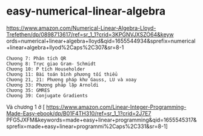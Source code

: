 # easy-numerical-linear-algebra

https://www.amazon.com/Numerical-Linear-Algebra-Lloyd-Trefethen/dp/0898713617/ref=sr_1_1?crid=3KPGNVJXSZO64&keyw
ords=numerical+linear+algebra+lloyd&qid=1655544934&sprefix=numerical+linear+algebra+llyod%2Caps%2C307&sr=8-1
    
    Chương 7: Phân tích QR
    Chương 8: Trực giao Gram- Schmidt
    Chương 10: P tích Householder
    Chương 11: Bài toán bình phương tối thiểu
    Chương 21, 21: Phương pháp khử Gauss, LU và xoay
    Chương 33: Phương pháp lặp Arnoldi
    Chương 35: GMRES
    Chương 39: Conjugate Gradients
    
Và chương 1 ở [ https://www.amazon.com/Linear-Integer-Programming-Made-Easy-ebook/dp/B01F4TH310/ref=sr_1_1?crid=2J7E7
              PFG5JXFM&keywords=made+easy+linear+programming&qid=1655545317&sprefix=made+easy+linear+programmi%2Caps%2C331&sr=8-1]
